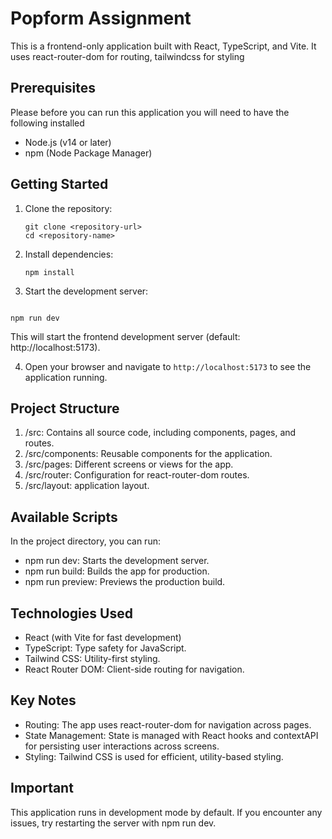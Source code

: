 # Popform Assignment

This is a frontend-only application built with React, TypeScript, and Vite. It uses react-router-dom for routing, tailwindcss for styling

## Prerequisites

Please before you can run this application you will need to have the following installed

- Node.js (v14 or later)
- npm (Node Package Manager)

## Getting Started

1. Clone the repository:

   ```
   git clone <repository-url>
   cd <repository-name>
   ```

2. Install dependencies:

   ```
   npm install
   ```


3. Start the development server:

```

npm run dev

```

This will start the frontend development server (default: http://localhost:5173).

4. Open your browser and navigate to `http://localhost:5173` to see the application running.

## Project Structure

1. /src: Contains all source code, including components, pages, and routes.
2. /src/components: Reusable components for the application.
3. /src/pages: Different screens or views for the app.
4. /src/router: Configuration for react-router-dom routes.
5. /src/layout: application layout.

## Available Scripts

In the project directory, you can run:

- npm run dev: Starts the development server.
- npm run build: Builds the app for production.
- npm run preview: Previews the production build.

## Technologies Used

- React (with Vite for fast development)
- TypeScript: Type safety for JavaScript.
- Tailwind CSS: Utility-first styling.
- React Router DOM: Client-side routing for navigation.

## Key Notes

- Routing: The app uses react-router-dom for navigation across pages.
- State Management: State is managed with React hooks and contextAPI for persisting user interactions across screens.
- Styling: Tailwind CSS is used for efficient, utility-based styling.
 

## Important
This application runs in development mode by default. If you encounter any issues, try restarting the server with npm run dev.






